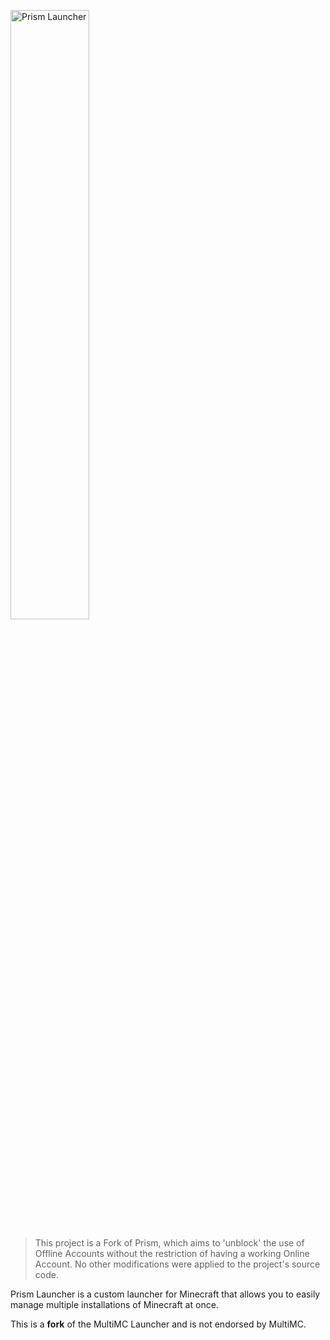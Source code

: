 <p align="left">
<picture>
  <source media="(prefers-color-scheme: dark)" srcset="/program_info/org.prismlauncher.PrismLauncher.logo-darkmode.svg">
  <source media="(prefers-color-scheme: light)" srcset="/program_info/org.prismlauncher.PrismLauncher.logo.svg">
  <img alt="Prism Launcher" src="/program_info/org.prismlauncher.PrismLauncher.logo.svg" width="50%">
</picture>
</p>

> This project is a Fork of Prism, which aims to 'unblock' the use of Offline Accounts without the restriction of having a working Online Account. No other modifications were applied to the project's source code.

Prism Launcher is a custom launcher for Minecraft that allows you to easily manage multiple installations of Minecraft at once.

This is a **fork** of the MultiMC Launcher and is not endorsed by MultiMC.

